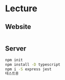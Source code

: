 # Lecture

## Website

```sh
```

## Server

```sh
npm init
npm install -D typescript
npm i -S express jest
테스트용
```
